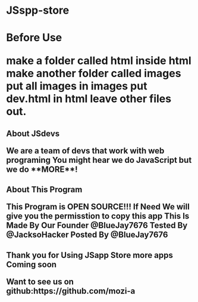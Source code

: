 # JSspp-store

<h1>Before Use
<p>make a folder called html inside html make another folder called images put all images in images put dev.html in html leave other files out.
 
<h2>About JSdevs

<p>We are a team of devs that work with web programing
You might hear we do JavaScript but we do **MORE**!


<h2>About This Program

<p>This Program is OPEN SOURCE!!!
If Need We will give you the permisstion to copy this app
This Is Made By Our Founder @BlueJay7676 Tested By @JacksoHacker Posted By @BlueJay7676


<h2>Thank you for Using JSapp Store more apps Coming soon

<p>Want to see us on github:https://github.com/mozi-a
 
